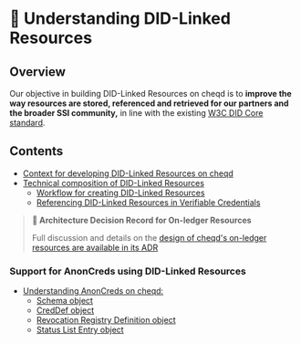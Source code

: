 # 🔗 Understanding DID-Linked Resources

## Overview

Our objective in building DID-Linked Resources on cheqd is to **improve the way resources are stored, referenced and retrieved for our partners and the broader SSI community,** in line with the existing [W3C DID Core standard](https://www.w3.org/TR/did-core/).

## Contents

* [Context for developing DID-Linked Resources on cheqd](context.md)
* [Technical composition of DID-Linked Resources](technical-composition/)
  * [Workflow for creating DID-Linked Resources](technical-composition/creating-a-resource.md)
  * [Referencing DID-Linked Resources in Verifiable Credentials](technical-composition/resources-in-credentials.md)

> **📝 Architecture Decision Record for On-ledger Resources**
>
> Full discussion and details on the [design of cheqd's on-ledger resources are available in its ADR](../../architecture/adr-list/adr-002-did-linked-resources.md)

### Support for AnonCreds using DID-Linked Resources

* [Understanding AnonCreds on cheqd:](../anoncreds/)
  * [Schema object](../anoncreds/schema.md)
  * [CredDef object](../anoncreds/credential-definition.md)
  * [Revocation Registry Definition object](../anoncreds/revocation-registry-definition-object.md)
  * [Status List Entry object](../anoncreds/revocation-registry-entry-object.md)
